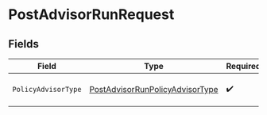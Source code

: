 # PostAdvisorRunRequest


## Fields

| Field                                                                                         | Type                                                                                          | Required                                                                                      | Description                                                                                   |
| --------------------------------------------------------------------------------------------- | --------------------------------------------------------------------------------------------- | --------------------------------------------------------------------------------------------- | --------------------------------------------------------------------------------------------- |
| `PolicyAdvisorType`                                                                           | [PostAdvisorRunPolicyAdvisorType](../../models/operations/postadvisorrunpolicyadvisortype.md) | :heavy_check_mark:                                                                            | policy advisor type                                                                           |